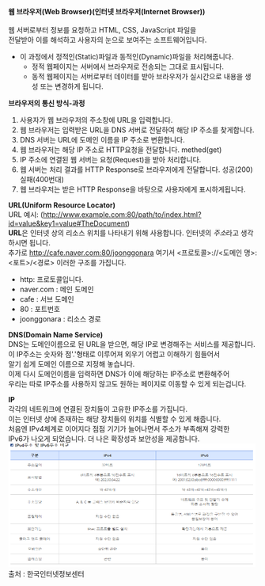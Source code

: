 <strong>웹 브라우저(Web Browser)(인터넷 브라우저(Internet Browser))</strong> <br><br>
웹 서버로부터 정보를 요청하고 HTML, CSS, JavaScript 파일을  <br>
전달받아 이를 해석하고 사용자의 눈으로 보여주는 소프트웨어입니다.
- 이 과정에서 정적인(Static)파일과 동적인(Dynamic)파일을 처리해줍니다.
    - 정적 웹페이지는 서버에서 브라우저로 전송되는 그대로 표시됩니다.
    - 동적 웹페이지는 서버로부터 데이터를 받아 브라우저가 실시간으로 내용을 생성 또는 변경하게 됩니다.

<strong>브라우저의 통신 방식-과정</strong>
1. 사용자가 웹 브라우저의 주소창에 URL을 입력합니다.
2. 웹 브라우저는 입력받은 URL을 DNS 서버로 전달하여 해당 IP 주소를 찾게합니다.
3. DNS 서버는 URL에 도메인 이름을 IP 주소로 변환합니다.
4. 웹 브라우저는 해당 IP 주소로 HTTP요청을 전달합니다. methed(get)
5. IP 주소에 연결된 웹 서버는 요청(Request)을 받아 처리합니다.
6. 웹 서버는 처리 결과를 HTTP Response로 브라우저에게 전달합니다. 성공(200) 실패(400번대)
7. 웹 브라우저는 받은 HTTP Response을 바탕으로 사용자에게 표시하게됩니다.

<strong>URL(Uniform Resource Locator)</strong> <br>
URL 예시: (http://www.example.com:80/path/to/index.html?id=value&key1=value#TheDocument) <br>
<strong>URL</strong>은 인터넷 상의 리소스 위치를 나타내기 위해 사용합니다. 인터넷의 <em>주소</em>라고 생각하시면 됩니다. <br>
추가로 http://cafe.naver.com:80/joonggonara 여기서 <프로토콜>://<도메인 명>:<포트>/<경로> 이러한 구조를 가집니다. <br>
- http: 프로토콜입니다.
- naver.com : 메인 도메인
- cafe : 서브 도메인
- 80 : 포트번호
- joonggonara : 리소스 경로

<strong>DNS(Domain Name Service)</strong> <br>
DNS는 도메인이름으로 된 URL을 받으면, 해당 IP로 변경해주는 서비스를 제공합니다. <br>
이 IP주소는 숫자와 점'.'형태로 이루어져 외우기 어렵고 이해하기 힘들어서  <br>
알기 쉽게 도메인 이름으로 지정해 놓습니다. <br>
이제 다시 도메인이름을 입력하면 DNS가 이에 해당하는 IP주소로 변환해주어 <br>
우리는 따로 IP주소를 사용하지 않고도 원하는 페이지로 이동할 수 있게 되는겁니다.<br>

<strong>IP</strong> <br>
각각의 네트워크에 연결된 장치들이 고유한 IP주소를 가집니다.<br>
이는 인터넷 상에 존재하는 해당 장치들의 위치를 식별할 수 있게 해줍니다.<br>
처음엔 IPv4체계로 이어지다 점점 기기가 늘어나면서 주소가 부족해져 강력한<br>
IPv6가 나오게 되었습니다. 더 나은 확장성과 보안성을 제공합니다.<br>
<img src="IPv4 VS IPv6비교.png" alt="" width="500" height="250">
출처 : 한국인터넷정보센터